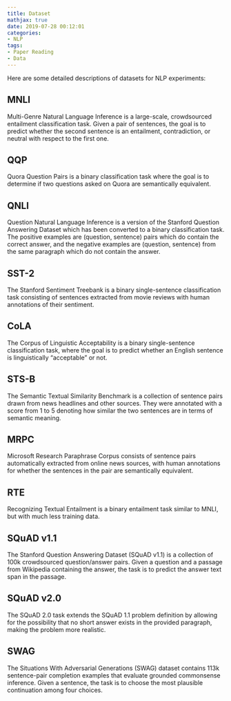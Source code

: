 ```yaml
---
title: Dataset
mathjax: true
date: 2019-07-28 00:12:01
categories:
- NLP
tags:
- Paper Reading
- Data
---
```


Here are some detailed descriptions of datasets for NLP experiments:

<!--more-->

## MNLI

Multi-Genre Natural Language Inference is a large-scale, crowdsourced entailment classification task. Given a pair of sentences, the goal is to predict whether the second sentence is an entailment, contradiction, or neutral with respect to the first one.

## QQP

Quora Question Pairs is a binary classification task where the goal is to determine if two questions asked on Quora are semantically equivalent.

## QNLI

Question Natural Language Inference is a version of the Stanford Question Answering Dataset which has been converted to a binary classification task. The positive examples are (question, sentence) pairs which do contain the correct answer, and the negative examples are (question, sentence) from the same paragraph which do not contain the answer.

## SST-2

The Stanford Sentiment Treebank is a binary single-sentence classification task consisting of sentences extracted from movie reviews with human annotations of their sentiment.

## CoLA

The Corpus of Linguistic Acceptability is a binary single-sentence classification task, where the goal is to predict whether an English sentence is linguistically “acceptable” or not.

## STS-B

The Semantic Textual Similarity Benchmark is a collection of sentence pairs drawn from news headlines and other sources. They were annotated with a score from 1
to 5 denoting how similar the two sentences are in terms of semantic meaning.

## MRPC

Microsoft Research Paraphrase Corpus consists of sentence pairs automatically extracted from online news sources, with human annotations for whether the sentences in the pair are semantically equivalent.

## RTE

Recognizing Textual Entailment is a binary entailment task similar to MNLI, but with
much less training data.

## SQuAD v1.1

The Stanford Question Answering Dataset (SQuAD v1.1) is a collection of 100k crowdsourced question/answer pairs. Given a question and a passage from Wikipedia containing the answer, the task is to
predict the answer text span in the passage.

## SQuAD v2.0

The SQuAD 2.0 task extends the SQuAD 1.1 problem definition by allowing for the possibility that no short answer exists in the provided paragraph, making the problem more realistic.

## SWAG

The Situations With Adversarial Generations (SWAG) dataset contains 113k sentence-pair completion examples that evaluate grounded commonsense inference. Given a sentence, the task is to choose the most plausible continuation among four choices.
